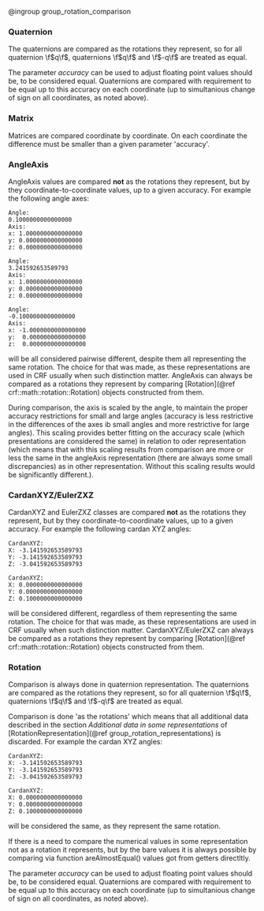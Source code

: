 @ingroup group_rotation_comparison

### Quaternion

The quaternions are compared as the rotations they represent, so for all quaternion
\f$q\f$, quaternions \f$q\f$ and \f$-q\f$ are treated as equal.

The parameter _accuracy_ can be used to adjust floating point values should be, to be considered
equal. Quaternions are compared with requirement to be equal up to this accuracy
on each coordinate (up to simultanious change of sign on all coordinates, as
noted above).

### Matrix

Matrices are compared coordinate by coordinate. On each coordinate the difference must
be smaller than a given parameter 'accuracy'.

### AngleAxis

AngleAxis values are compared **not** as the rotations they represent, but
by they coordinate-to-coordinate values, up to a given accuracy. For example the following angle axes:
```
Angle:
0.1000000000000000
Axis:
x: 1.0000000000000000
y: 0.0000000000000000
z: 0.0000000000000000
```
```
Angle:
3.241592653589793
Axis:
x: 1.0000000000000000
y: 0.0000000000000000
z: 0.0000000000000000
```
```
Angle:
-0.1000000000000000
Axis:
x: -1.0000000000000000
y:  0.0000000000000000
z:  0.0000000000000000
```
will be all considered pairwise different, despite them all representing the same rotation.
The choice for that was made, as these representations are used in CRF usually when such
distinction matter. AngleAxis can always be compared as a rotations they represent by comparing
[Rotation](@ref crf::math::rotation::Rotation) objects constructed from them.

During comparison, the axis is scaled by the angle, to maintain the proper accuracy restrictions
for small and large angles (accuracy is less restrictive in the differences of the axes
ib small angles and more restrictive for large angles). This scaling provides better fitting
on the accuracy scale (which presentations are considered the same) in relation to oder
representation (which means that with this scaling results from comparison are more or
less the same in the angleAxis representation (there are always some small discrepancies)
as in other representation. Without this scaling results would be significantly different.).

### CardanXYZ/EulerZXZ

CardanXYZ and EulerZXZ classes are compared **not** as the rotations they represent, but
by they coordinate-to-coordinate values, up to a given accuracy.
For example the following cardan XYZ angles:
```
CardanXYZ:
X: -3.141592653589793
Y: -3.141592653589793
Z: -3.041592653589793
```
```
CardanXYZ:
X: 0.0000000000000000
Y: 0.0000000000000000
Z: 0.1000000000000000
```
will be considered different, regardless of them representing the same rotation.
The choice for that was made, as these representations are used in CRF usually when such
distinction matter. CardanXYZ/EulerZXZ can always be compared as a rotations they represent by
comparing [Rotation](@ref crf::math::rotation::Rotation) objects constructed from them.

### Rotation

Comparison is always done in quaternion representation. The quaternions are compared as the
rotations they represent, so for all quaternion \f$q\f$, quaternions \f$q\f$ and \f$-q\f$ are
treated as equal.

Comparison is done 'as the rotations' which means that all additional data described in the section
_Additional data in some representations_ of [RotationRepresentation](@ref group_rotation_representations)
is discarded. For example the cardan XYZ angles:
```
CardanXYZ:
X: -3.141592653589793
Y: -3.141592653589793
Z: -3.041592653589793
```
```
CardanXYZ:
X: 0.0000000000000000
Y: 0.0000000000000000
Z: 0.1000000000000000
```
will be considered the same, as they represent the same rotation.

If there is a need to compare the numerical values in some representation not as a rotation it
represents, but by the bare values it is always possible by comparing via function areAlmostEqual()
values got from getters directltly.

The parameter _accuracy_ can be used to adjust floating point values should be, to be considered
equal. Quaternions are compared with requirement to be equal up to this accuracy on each coordinate
(up to simultanious change of sign on all coordinates, as noted above).
